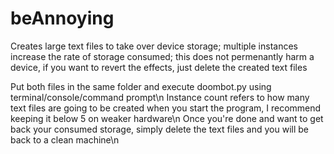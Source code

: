# beAnnoying
Creates large text files to take over device storage; multiple instances increase the rate of storage consumed; this does not permenantly harm a device, if you want to revert the effects, just delete the created text files 


Put both files in the same folder and execute doombot.py using terminal/console/command prompt\n 
Instance count refers to how many text files are going to be created when you start the program, I recommend keeping it below 5 on weaker hardware\n
Once you're done and want to get back your consumed storage, simply delete the text files and you will be back to a clean machine\n
